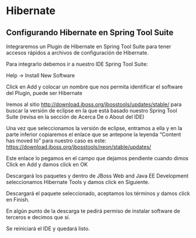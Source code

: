 # Hibernate

## Configurando Hibernate en Spring Tool Suite

Integraremos un Plugin de Hibernate en Spring Tool Suite para tener accesos rápidos a archivos de configuración de Hibernate.

Para integrarlo debemos ir a nuestro IDE Spring Tool Suite:

Help -> Install New Software

Click en Add y colocar un nombre que nos permita identificar el software del Plugin, puede ser Hibernate

Iremos al sitio http://download.jboss.org/jbosstools/updates/stable/ para buscar la versión de eclipse en la que está basado nuestro Spring Tool Suite (revisa en la sección de Acerca De o About del IDE)

Una vez que seleccionamos la versión de eclipse, entramos a ella y en la parte inferior copiaremos el enlace que se antepone la leyenda “Content has moved to” para nuestro caso es este: https://download.jboss.org/jbosstools/neon/stable/updates/

Este enlace lo pegamos en el campo que dejamos pendiente cuando dimos Click en Add y damos click en OK

Descargará los paquetes y dentro de JBoss Web and Java EE Development seleccionamos Hibernate Tools y damos click en Siguiente.

Descargará el paquete seleccionado, aceptamos los términos y damos click en Finish.

En algún punto de la descarga te pedirá permiso de instalar software de terceros e decimos que sí.

Se reiniciará el IDE y quedará listo.
